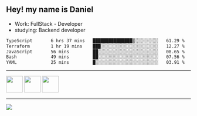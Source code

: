 ## Hey! my name is Daniel

- Work: FullStack - Developer
- studying: Backend developer

<!--START_SECTION:waka-->

```txt
TypeScript       6 hrs 37 mins   ███████████████▒░░░░░░░░░   61.29 %
Terraform        1 hr 19 mins    ███░░░░░░░░░░░░░░░░░░░░░░   12.27 %
JavaScript       56 mins         ██░░░░░░░░░░░░░░░░░░░░░░░   08.65 %
Bash             49 mins         ██░░░░░░░░░░░░░░░░░░░░░░░   07.56 %
YAML             25 mins         █░░░░░░░░░░░░░░░░░░░░░░░░   03.91 %
```

<!--END_SECTION:waka-->
    

<hr>
<div>
    <img height="45" src="https://img.icons8.com/color/48/000000/nodejs.png"/>
    <img height="45" src="https://www.vectorlogo.zone/logos/golang/golang-ar21.svg">
    <img height="45" src="https://www.vectorlogo.zone/logos/nestjs/nestjs-icon.svg">
</div>
<hr>
<div>
    <a href="https://www.linkedin.com/in/daniel-lucas-bb7b82193/" target="_blank">
        <img src="https://img.shields.io/badge/LinkedIn-0077B5?style=for-the-badge&logo=linkedin&logoColor=white">
    </a>
</div>

